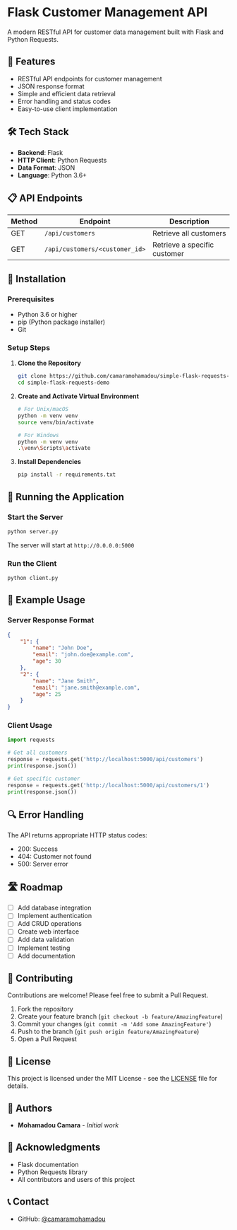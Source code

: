 # Flask Customer Management API

A modern RESTful API for customer data management built with Flask and Python Requests.

## 🚀 Features

- RESTful API endpoints for customer management
- JSON response format
- Simple and efficient data retrieval
- Error handling and status codes
- Easy-to-use client implementation

## 🛠️ Tech Stack

- **Backend**: Flask
- **HTTP Client**: Python Requests
- **Data Format**: JSON
- **Language**: Python 3.6+

## 📋 API Endpoints

| Method | Endpoint | Description |
|--------|----------|-------------|
| GET | `/api/customers` | Retrieve all customers |
| GET | `/api/customers/<customer_id>` | Retrieve a specific customer |

## 🔧 Installation

### Prerequisites

- Python 3.6 or higher
- pip (Python package installer)
- Git

### Setup Steps

1. **Clone the Repository**
   ```bash
   git clone https://github.com/camaramohamadou/simple-flask-requests-demo.git
   cd simple-flask-requests-demo
   ```

2. **Create and Activate Virtual Environment**
   ```bash
   # For Unix/macOS
   python -m venv venv
   source venv/bin/activate

   # For Windows
   python -m venv venv
   .\venv\Scripts\activate
   ```

3. **Install Dependencies**
   ```bash
   pip install -r requirements.txt
   ```

## 🚀 Running the Application

### Start the Server
```bash
python server.py
```
The server will start at `http://0.0.0.0:5000`

### Run the Client
```bash
python client.py
```

## 📝 Example Usage

### Server Response Format

```json
{
    "1": {
        "name": "John Doe",
        "email": "john.doe@example.com",
        "age": 30
    },
    "2": {
        "name": "Jane Smith",
        "email": "jane.smith@example.com",
        "age": 25
    }
}
```

### Client Usage
```python
import requests

# Get all customers
response = requests.get('http://localhost:5000/api/customers')
print(response.json())

# Get specific customer
response = requests.get('http://localhost:5000/api/customers/1')
print(response.json())
```

## 🔍 Error Handling

The API returns appropriate HTTP status codes:
- 200: Success
- 404: Customer not found
- 500: Server error

## 🛣️ Roadmap

- [ ] Add database integration
- [ ] Implement authentication
- [ ] Add CRUD operations
- [ ] Create web interface
- [ ] Add data validation
- [ ] Implement testing
- [ ] Add documentation

## 🤝 Contributing

Contributions are welcome! Please feel free to submit a Pull Request.

1. Fork the repository
2. Create your feature branch (`git checkout -b feature/AmazingFeature`)
3. Commit your changes (`git commit -m 'Add some AmazingFeature'`)
4. Push to the branch (`git push origin feature/AmazingFeature`)
5. Open a Pull Request

## 📄 License

This project is licensed under the MIT License - see the [LICENSE](LICENSE) file for details.

## 👥 Authors

- **Mohamadou Camara** - *Initial work*

## 🙏 Acknowledgments

- Flask documentation
- Python Requests library
- All contributors and users of this project

## 📞 Contact

- GitHub: [@camaramohamadou](https://github.com/camaramohamadou)
